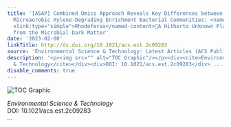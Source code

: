 ```yaml
---
title: '[ASAP] Combined Omics Approach Reveals Key Differences between Aerobic and
  Microaerobic Xylene-Degrading Enrichment Bacterial Communities: <named-content content-type="genus-species"
  xlink:type="simple">Rhodoferax</named-content>A Hitherto Unknown Player Emerges
  from the Microbial Dark Matter'
date: '2023-02-08'
linkTitle: http://dx.doi.org/10.1021/acs.est.2c09283
source: 'Environmental Science & Technology: Latest Articles (ACS Publications)'
description: '<p><img src="" alt="TOC Graphic"/></p><div><cite>Environmental Science
  & Technology</cite></div><div>DOI: 10.1021/acs.est.2c09283</div> ...'
disable_comments: true
---
```

<p><img src="" alt="TOC Graphic"/></p><div><cite>Environmental Science & Technology</cite></div><div>DOI: 10.1021/acs.est.2c09283</div> ...